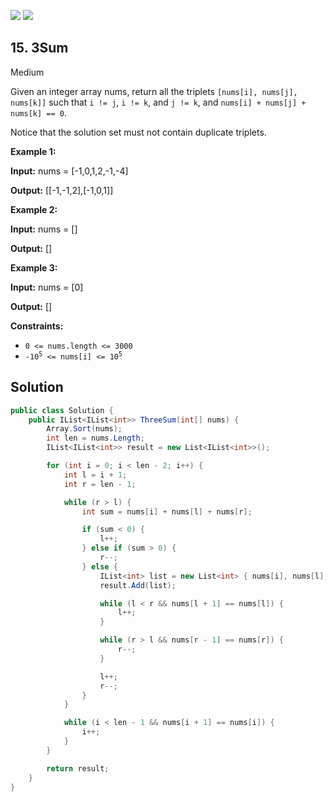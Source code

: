 [![](https://img.shields.io/github/stars/LeetCode-in-Net/LeetCode-in-Net?label=Stars&style=flat-square)](https://github.com/LeetCode-in-Net/LeetCode-in-Net)
[![](https://img.shields.io/github/forks/LeetCode-in-Net/LeetCode-in-Net?label=Fork%20me%20on%20GitHub%20&style=flat-square)](https://github.com/LeetCode-in-Net/LeetCode-in-Net/fork)

## 15\. 3Sum

Medium

Given an integer array nums, return all the triplets `[nums[i], nums[j], nums[k]]` such that `i != j`, `i != k`, and `j != k`, and `nums[i] + nums[j] + nums[k] == 0`.

Notice that the solution set must not contain duplicate triplets.

**Example 1:**

**Input:** nums = [-1,0,1,2,-1,-4]

**Output:** [[-1,-1,2],[-1,0,1]] 

**Example 2:**

**Input:** nums = []

**Output:** [] 

**Example 3:**

**Input:** nums = [0]

**Output:** [] 

**Constraints:**

*   `0 <= nums.length <= 3000`
*   <code>-10<sup>5</sup> <= nums[i] <= 10<sup>5</sup></code>

## Solution

```csharp
public class Solution {
    public IList<IList<int>> ThreeSum(int[] nums) {
        Array.Sort(nums);
        int len = nums.Length;
        IList<IList<int>> result = new List<IList<int>>();

        for (int i = 0; i < len - 2; i++) {
            int l = i + 1;
            int r = len - 1;

            while (r > l) {
                int sum = nums[i] + nums[l] + nums[r];

                if (sum < 0) {
                    l++;
                } else if (sum > 0) {
                    r--;
                } else {
                    IList<int> list = new List<int> { nums[i], nums[l], nums[r] };
                    result.Add(list);

                    while (l < r && nums[l + 1] == nums[l]) {
                        l++;
                    }

                    while (r > l && nums[r - 1] == nums[r]) {
                        r--;
                    }

                    l++;
                    r--;
                }
            }

            while (i < len - 1 && nums[i + 1] == nums[i]) {
                i++;
            }
        }

        return result;
    }
}
```
